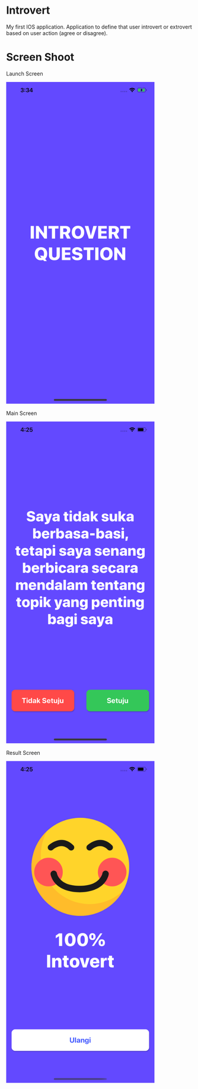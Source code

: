 # Introvert
My first IOS application. 
Application to define that user introvert or extrovert based on user action (agree or disagree).

# Screen Shoot  

Launch Screen

<img src="./ScreenShoot/launch-screen.png" width="400px" >

Main Screen  

<img src="./ScreenShoot/main-screen.png" width="400px" >

Result Screen 
 
<img src="./ScreenShoot/result-screen.png" width="400px" >